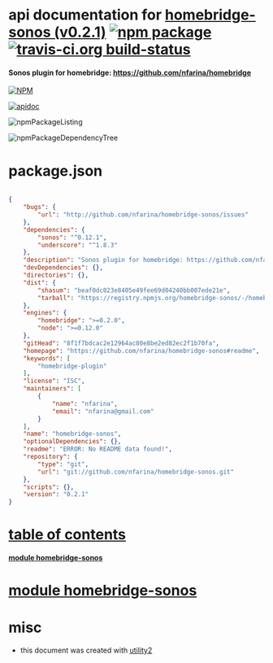 # api documentation for  [homebridge-sonos (v0.2.1)](https://github.com/nfarina/homebridge-sonos#readme)  [![npm package](https://img.shields.io/npm/v/npmdoc-homebridge-sonos.svg?style=flat-square)](https://www.npmjs.org/package/npmdoc-homebridge-sonos) [![travis-ci.org build-status](https://api.travis-ci.org/npmdoc/node-npmdoc-homebridge-sonos.svg)](https://travis-ci.org/npmdoc/node-npmdoc-homebridge-sonos)
#### Sonos plugin for homebridge: https://github.com/nfarina/homebridge

[![NPM](https://nodei.co/npm/homebridge-sonos.png?downloads=true)](https://www.npmjs.com/package/homebridge-sonos)

[![apidoc](https://npmdoc.github.io/node-npmdoc-homebridge-sonos/build/screenCapture.buildNpmdoc.browser._2Fhome_2Ftravis_2Fbuild_2Fnpmdoc_2Fnode-npmdoc-homebridge-sonos_2Ftmp_2Fbuild_2Fapidoc.html.png)](https://npmdoc.github.io/node-npmdoc-homebridge-sonos/build/apidoc.html)

![npmPackageListing](https://npmdoc.github.io/node-npmdoc-homebridge-sonos/build/screenCapture.npmPackageListing.svg)

![npmPackageDependencyTree](https://npmdoc.github.io/node-npmdoc-homebridge-sonos/build/screenCapture.npmPackageDependencyTree.svg)



# package.json

```json

{
    "bugs": {
        "url": "http://github.com/nfarina/homebridge-sonos/issues"
    },
    "dependencies": {
        "sonos": "^0.12.1",
        "underscore": "^1.8.3"
    },
    "description": "Sonos plugin for homebridge: https://github.com/nfarina/homebridge",
    "devDependencies": {},
    "directories": {},
    "dist": {
        "shasum": "beaf0dc023e8405e49fee69d04240bb007ede21e",
        "tarball": "https://registry.npmjs.org/homebridge-sonos/-/homebridge-sonos-0.2.1.tgz"
    },
    "engines": {
        "homebridge": ">=0.2.0",
        "node": ">=0.12.0"
    },
    "gitHead": "8f1f7bdcac2e12964ac80e8be2ed82ec2f1b70fa",
    "homepage": "https://github.com/nfarina/homebridge-sonos#readme",
    "keywords": [
        "homebridge-plugin"
    ],
    "license": "ISC",
    "maintainers": [
        {
            "name": "nfarina",
            "email": "nfarina@gmail.com"
        }
    ],
    "name": "homebridge-sonos",
    "optionalDependencies": {},
    "readme": "ERROR: No README data found!",
    "repository": {
        "type": "git",
        "url": "git://github.com/nfarina/homebridge-sonos.git"
    },
    "scripts": {},
    "version": "0.2.1"
}
```



# <a name="apidoc.tableOfContents"></a>[table of contents](#apidoc.tableOfContents)

#### [module homebridge-sonos](#apidoc.module.homebridge-sonos)



# <a name="apidoc.module.homebridge-sonos"></a>[module homebridge-sonos](#apidoc.module.homebridge-sonos)



# misc
- this document was created with [utility2](https://github.com/kaizhu256/node-utility2)
